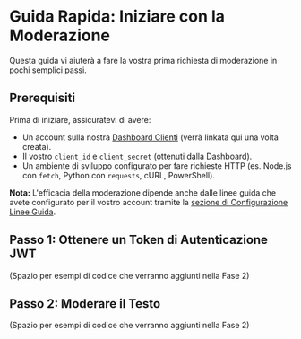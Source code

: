 # Guida Rapida: Iniziare con la Moderazione

Questa guida vi aiuterà a fare la vostra prima richiesta di moderazione in pochi semplici passi.

## Prerequisiti
Prima di iniziare, assicuratevi di avere:
* Un account sulla nostra [Dashboard Clienti](#) (verrà linkata qui una volta creata).
* Il vostro `client_id` e `client_secret` (ottenuti dalla Dashboard).
* Un ambiente di sviluppo configurato per fare richieste HTTP (es. Node.js con `fetch`, Python con `requests`, cURL, PowerShell).

**Nota:** L'efficacia della moderazione dipende anche dalle linee guida che avete configurato per il vostro account tramite la [sezione di Configurazione Linee Guida](#).

## Passo 1: Ottenere un Token di Autenticazione JWT
(Spazio per esempi di codice che verranno aggiunti nella Fase 2)

## Passo 2: Moderare il Testo
(Spazio per esempi di codice che verranno aggiunti nella Fase 2)
